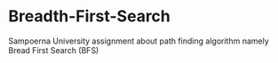 # Breadth-First-Search
Sampoerna University assignment about path finding algorithm namely Bread First Search (BFS)
